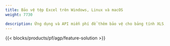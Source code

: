 ```yaml
---
title: Bảo vệ tệp Excel trên Windows, Linux và macOS 
weight: 7730

description: Ứng dụng và API miễn phí để thêm bảo vệ cho bảng tính XLS, XLSX & ODS
---
```

{{< blocks/products/pf/agp/feature-solution >}} 

